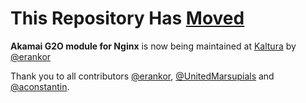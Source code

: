 # This Repository Has [Moved](https://github.com/kaltura/nginx_mod_akamai_g2o)

**Akamai G2O module for Nginx** is now being maintained at [Kaltura](https://github.com/kaltura/nginx_mod_akamai_g2o) by [@erankor](https://github.com/erankor)

Thank you to all contributors [@erankor](https://github.com/erankor), [@UnitedMarsupials](https://github.com/UnitedMarsupials) and [@aconstantin](https://github.com/aconstantin).
